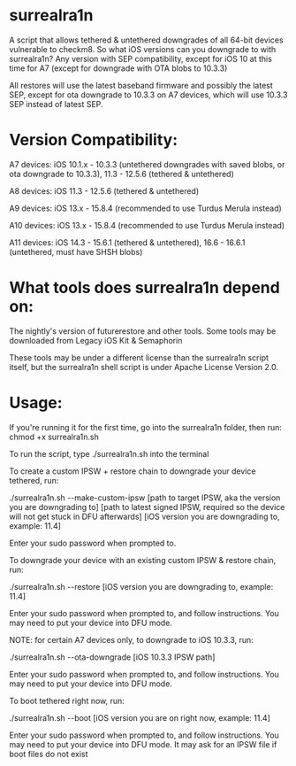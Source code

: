 # surrealra1n

A script that allows tethered & untethered downgrades of all 64-bit devices vulnerable to checkm8.
So what iOS versions can you downgrade to with surrealra1n? Any version with SEP compatibility, except for iOS 10 at this time for A7 (except for downgrade with OTA blobs to 10.3.3)

All restores will use the latest baseband firmware and possibly the latest SEP, except for ota downgrade to 10.3.3 on A7 devices, which will use 10.3.3 SEP instead of latest SEP.

# Version Compatibility:

A7 devices: iOS 10.1.x - 10.3.3 (untethered downgrades with saved blobs, or ota downgrade to 10.3.3), 11.3 - 12.5.6 (tethered & untethered)

A8 devices: iOS 11.3 - 12.5.6 (tethered & untethered)

A9 devices: iOS 13.x - 15.8.4 (recommended to use Turdus Merula instead)

A10 devices: iOS 13.x - 15.8.4 (recommended to use Turdus Merula instead)

A11 devices: iOS 14.3 - 15.6.1 (tethered & untethered), 16.6 - 16.6.1 (untethered, must have SHSH blobs)

# What tools does surrealra1n depend on:

The nightly's version of futurerestore and other tools. Some tools may be downloaded from Legacy iOS Kit & Semaphorin

These tools may be under a different license than the surrealra1n script itself, but the surrealra1n shell script is under Apache License Version 2.0.

# Usage:

If you're running it for the first time, go into the surrealra1n folder, then run: chmod +x surrealra1n.sh

To run the script, type ./surrealra1n.sh into the terminal

To create a custom IPSW + restore chain to downgrade your device tethered, run:

./surrealra1n.sh --make-custom-ipsw [path to target IPSW, aka the version you are downgrading to] [path to latest signed IPSW, required so the device will not get stuck in DFU afterwards] [iOS version you are downgrading to, example: 11.4]

Enter your sudo password when prompted to.

To downgrade your device with an existing custom IPSW & restore chain, run:

./surrealra1n.sh --restore [iOS version you are downgrading to, example: 11.4]

Enter your sudo password when prompted to, and follow instructions. You may need to put your device into DFU mode.

NOTE: for certain A7 devices only, to downgrade to iOS 10.3.3, run:

./surrealra1n.sh --ota-downgrade [iOS 10.3.3 IPSW path]

Enter your sudo password when prompted to, and follow instructions. You may need to put your device into DFU mode.

To boot tethered right now, run:

./surrealra1n.sh --boot [iOS version you are on right now, example: 11.4]

Enter your sudo password when prompted to, and follow instructions. You may need to put your device into DFU mode. It may ask for an IPSW file if boot files do not exist
